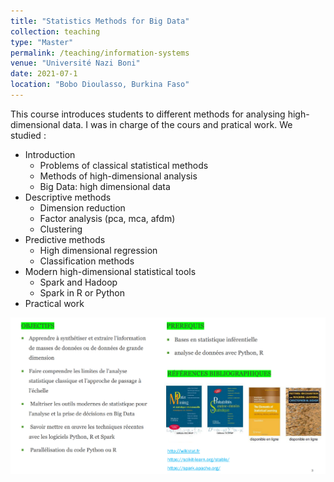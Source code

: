 ```yaml
---
title: "Statistics Methods for Big Data"
collection: teaching
type: "Master"
permalink: /teaching/information-systems
venue: "Université Nazi Boni"
date: 2021-07-1
location: "Bobo Dioulasso, Burkina Faso"
---
```


This course introduces students to different methods for analysing high-dimensional data. I was in charge of the cours and pratical work.
We studied :
* Introduction 
    * Problems of classical statistical methods
    * Methods of high-dimensional analysis
    * Big Data: high dimensional data
* Descriptive methods 
    * Dimension reduction
    * Factor analysis (pca, mca, afdm)
    * Clustering       
* Predictive methods
    * High dimensional regression
    * Classification methods
* Modern high-dimensional statistical tools
    * Spark and Hadoop
    * Spark in R or Python
* Practical work      

![transcript](/images/statbigdata.png)
